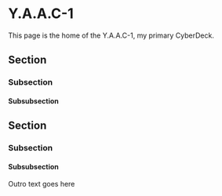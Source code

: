 <!-- ======================================== yaac1index.md Start ======================================== -->


<!-- ------------------------------ Intro Start ------------------------------ -->

# Y.A.A.C-1

This page is the home of the Y.A.A.C-1, my primary CyberDeck.

<!-- ------------------------------ Intro End ------------------------------ -->


<!-- ------------------------------ Section Start ------------------------------ -->

## Section

<!-- ++++++++++++++++++++ Subsection Start ++++++++++++++++++++ -->

### Subsection

#### Subsubsection

<!-- ++++++++++++++++++++ Subsection End ++++++++++++++++++++ -->


<!-- ------------------------------ Section End ------------------------------ -->


<!-- ------------------------------ Section Start ------------------------------ -->

## Section

<!-- ++++++++++++++++++++ Subsection Start ++++++++++++++++++++ -->

### Subsection

#### Subsubsection

<!-- ++++++++++++++++++++ Subsection End ++++++++++++++++++++ -->


<!-- ------------------------------ Section End ------------------------------ -->


<!-- ------------------------------ Outro Start ------------------------------ -->

Outro text goes here

<!-- ------------------------------ Outro End ------------------------------ -->


<!-- ======================================== yaac1index.md End ======================================== -->
